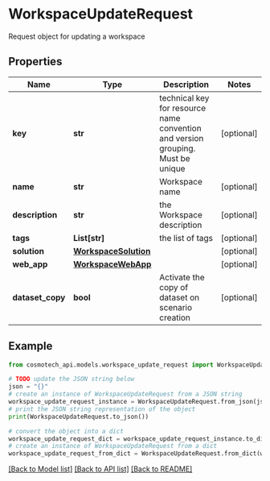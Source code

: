 # WorkspaceUpdateRequest

Request object for updating a workspace

## Properties

Name | Type | Description | Notes
------------ | ------------- | ------------- | -------------
**key** | **str** | technical key for resource name convention and version grouping. Must be unique | [optional] 
**name** | **str** | Workspace name | [optional] 
**description** | **str** | the Workspace description | [optional] 
**tags** | **List[str]** | the list of tags | [optional] 
**solution** | [**WorkspaceSolution**](WorkspaceSolution.md) |  | [optional] 
**web_app** | [**WorkspaceWebApp**](WorkspaceWebApp.md) |  | [optional] 
**dataset_copy** | **bool** | Activate the copy of dataset on scenario creation | [optional] 

## Example

```python
from cosmotech_api.models.workspace_update_request import WorkspaceUpdateRequest

# TODO update the JSON string below
json = "{}"
# create an instance of WorkspaceUpdateRequest from a JSON string
workspace_update_request_instance = WorkspaceUpdateRequest.from_json(json)
# print the JSON string representation of the object
print(WorkspaceUpdateRequest.to_json())

# convert the object into a dict
workspace_update_request_dict = workspace_update_request_instance.to_dict()
# create an instance of WorkspaceUpdateRequest from a dict
workspace_update_request_from_dict = WorkspaceUpdateRequest.from_dict(workspace_update_request_dict)
```
[[Back to Model list]](../README.md#documentation-for-models) [[Back to API list]](../README.md#documentation-for-api-endpoints) [[Back to README]](../README.md)


